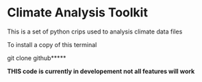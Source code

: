 # Climate Analysis Toolkit

This is a set of python crips used to analysis climate data files

To install a copy of this terminal

git clone github*****

**THIS code is currently in developement not all features will work**
